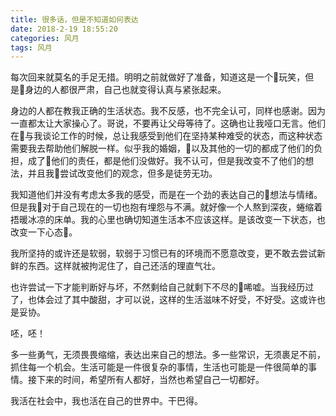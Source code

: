 ```yaml
---
title: 很多话，但是不知道如何表达
date: 2018-2-19 18:55:20
categories: 风月
tags: 风月
---
```


每次回来就莫名的手足无措。明明之前就做好了准备，知道这是一个玩笑，但是身边的人都很严肃，自己也就变得认真与紧张起来。

<!--more-->

身边的人都在教我正确的生活状态。我不反感，也不完全认可，同样也感谢。因为一直都太让大家操心了。哥说，不要再让父母等待了。这确也让我哑口无言。他们在与我谈论工作的时候，总让我感受到他们在坚持某种难受的状态，而这种状态需要我去帮助他们解脱一样。似乎我的婚姻，以及其他的一切的都成了他们的负担，成了他们的责任，都是他们没做好。我不认可，但是我改变不了他们的想法，并且我尝试改变他们的观念，但多是徒劳无功。

我知道他们并没有考虑太多我的感受，而是在一个劲的表达自己的想法与情绪。但是我对于自己现在的一切也抱有埋怨与不满。就好像一个人熬到深夜，蜷缩着捂暖冰凉的床单。我的心里也确切知道生活本不应该这样。是该改变一下状态，也改变一下心态。

我所坚持的或许还是软弱，软弱于习惯已有的环境而不愿意改变，更不敢去尝试新鲜的东西。这样就被拘泥住了，自己还活的理直气壮。

也许尝试一下才能判断好与坏，不然剩给自己就剩下不尽的唏嘘。当我经历过了，也体会过了其中酸甜，才可以说，这样的生活滋味不好受，不好受。这或许也是妥协。

呸，呸！

多一些勇气，无须畏畏缩缩，表达出来自己的想法。多一些常识，无须裹足不前，抓住每一个机会。生活可能是一件很复杂的事情，生活也可能是一件很简单的事情。接下来的时间，希望所有人都好，当然也希望自己一切都好。

我活在社会中，我也活在自己的世界中。干巴得。